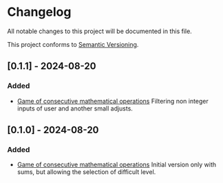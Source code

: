 # Changelog

All notable changes to this project will be documented in this file.

This project conforms to [Semantic Versioning](http://semver.org/).


## [0.1.1] - 2024-08-20

### Added

- [Game of consecutive mathematical operations](https://github.com/andreterceiro/game-of-consecutive-mathematical-operations)
   Filtering non integer inputs of user and another small adjusts.


## [0.1.0] - 2024-08-20

### Added

- [Game of consecutive mathematical operations](https://github.com/andreterceiro/game-of-consecutive-mathematical-operations)
   Initial version only with sums, but allowing the selection of difficult level.